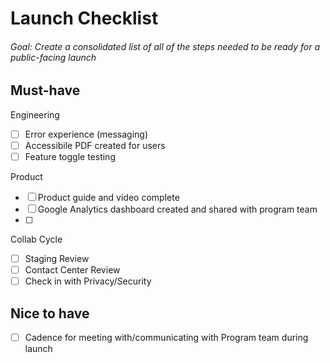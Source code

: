 # Launch Checklist

###### Goal: Create a consolidated list of all of the steps needed to be ready for a public-facing launch

## Must-have
Engineering
- [ ] Error experience (messaging)
- [ ] Accessibile PDF created for users
- [ ] Feature toggle testing

Product
- [ ] Product guide and video complete
- [ ] Google Analytics dashboard created and shared with program team
- [ ]

Collab Cycle
- [ ] Staging Review
- [ ] Contact Center Review
- [ ] Check in with Privacy/Security

## Nice to have
- [ ] Cadence for meeting with/communicating with Program team during launch
